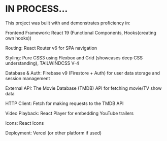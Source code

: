 # IN PROCESS...

This project was built with and demonstrates proficiency in:

Frontend Framework: React 19 (Functional Components, Hooks(creating own hooks))

Routing: React Router v6 for SPA navigation

Styling: Pure CSS3 using Flexbox and Grid (showcases deep CSS understanding), TAILWINDCSS V-4

Database & Auth: Firebase v9 (Firestore + Auth) for user data storage and session management

External API: The Movie Database (TMDB) API for fetching movie/TV show data

HTTP Client: Fetch for making requests to the TMDB API

Video Playback: React Player for embedding YouTube trailers

Icons: React Icons

Deployment: Vercel (or other platform if used)

